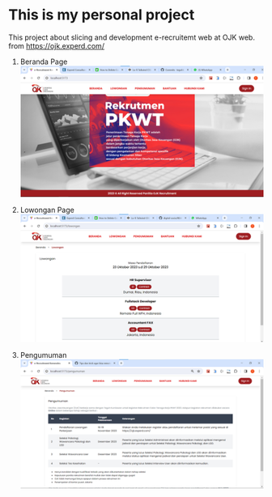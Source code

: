 # This is my personal project

This project about slicing and development e-recruitemt web at OJK web.
from https://ojk.experd.com/

1. Beranda Page
![Logo](./screenshoots/beranda.png)

2. Lowongan Page
![Logo](./screenshoots/lowongan.png)

3. Pengumuman
![Logo](./screenshoots/pengumuman.png)